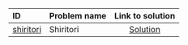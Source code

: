 | ID | Problem name | Link to solution |
|:---|:---|:---:|
| [shiritori](https://open.kattis.com/problems/shiritori) | Shiritori | [Solution](https://github.com/versenyi98/kattis-solutions/tree/main/solutions/shiritori)|
